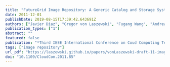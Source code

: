 ```yaml
---
title: "FutureGrid Image Repository: A Generic Catalog and Storage System for Heterogeneous Virtual Machine Images"
date: 2011-12-01
publishDate: 2019-08-15T17:39:42.643691Z
authors: ["Javier Diaz", "Gregor von Laszewski", "Fugang Wang", "Andrew J Younge", "Geoffrey C. Fox"]
publication_types: ["1"]
abstract: ""
featured: false
publication: "*Third IEEE International Conference on Coud Computing Technology and Science (CloudCom2011)*"
tags: ["image repository"]
url_pdf: "https://laszewski.github.io/papers/vonLaszewski-draft-11-imagerepo.pdf"
doi: "10.1109/CloudCom.2011.85"
---
```


